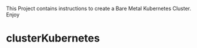 This Project contains instructions to create a Bare Metal Kubernetes Cluster.
Enjoy
# clusterKubernetes
